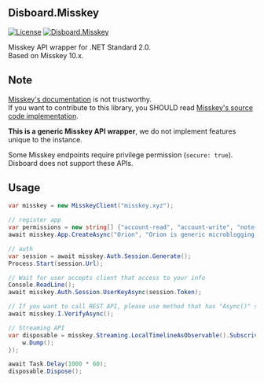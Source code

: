 ﻿Disboard.Misskey
----

[![License](https://img.shields.io/github/license/mika-f/Disboard.svg?style=flat-square)](../../LICENSE)
[![Disboard.Misskey](https://img.shields.io/nuget/v/Disboard.Misskey.svg?style=flat-square)](https://nuget.org/packages/Disboard.Misskey)


Misskey API wrapper for .NET Standard 2.0.  
Based on Misskey 10.x.


## Note

[Misskey's documentation](https://misskey.xyz/docs/ja-JP/about) is not trustworthy.  
If you want to contribute to this library, you SHOULD read [Misskey's source code implementation](https://github.com/syuilo/misskey).

**This is a generic Misskey API wrapper**, we do not implement features unique to the instance.  

Some Misskey endpoints require privilege permission (`secure: true`).  
Disboard does not support these APIs.


## Usage

```csharp
var misskey = new MisskeyClient("misskey.xyz");

// register app
var permissions = new string[] {"account-read", "account-write", "note-write", "reaction-write", "following-write", "drive-read", "drive-write", "notification-write", "notification-read"};
await misskey.App.CreateAsync("Orion", "Orion is generic microblogging client", permissions, "https://static.mochizuki.moe/callback.html");

// auth
var session = await misskey.Auth.Session.Generate();
Process.Start(session.Url);

// Wait for user accepts client that access to your info
Console.ReadLine();
await misskey.Auth.Session.UserKeyAsync(session.Token);

// If you want to call REST API, please use method that has "Async()" suffix.
await misskey.I.VerifyAsync();

// Streaming API
var disposable = misskey.Streaming.LocalTimelineAsObservable().Subscrive(w => {
	w.Dump();
});

await Task.Delay(1000 * 60);
disposable.Dispose();
```

